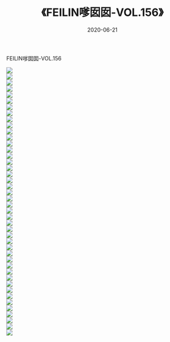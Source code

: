 ﻿---
layout: post
title:  《FEILIN嗲囡囡-VOL.156》
date:   2020-06-21
img: http://img.660000.xyz/Sharelink/网络美图/2020/FEILIN嗲囡囡-VOL.156/000.jpg
categories: [美女, 清纯, 唯美]
---

FEILIN嗲囡囡-VOL.156

  ![](http://img.660000.xyz/Sharelink/网络美图/2020/FEILIN嗲囡囡-VOL.156/001.jpg) <br> ![](http://img.660000.xyz/Sharelink/网络美图/2020/FEILIN嗲囡囡-VOL.156/002.jpg) <br> ![](http://img.660000.xyz/Sharelink/网络美图/2020/FEILIN嗲囡囡-VOL.156/003.jpg) <br> ![](http://img.660000.xyz/Sharelink/网络美图/2020/FEILIN嗲囡囡-VOL.156/004.jpg) <br> ![](http://img.660000.xyz/Sharelink/网络美图/2020/FEILIN嗲囡囡-VOL.156/005.jpg) <br> ![](http://img.660000.xyz/Sharelink/网络美图/2020/FEILIN嗲囡囡-VOL.156/006.jpg) <br> ![](http://img.660000.xyz/Sharelink/网络美图/2020/FEILIN嗲囡囡-VOL.156/007.jpg) <br> ![](http://img.660000.xyz/Sharelink/网络美图/2020/FEILIN嗲囡囡-VOL.156/008.jpg) <br> ![](http://img.660000.xyz/Sharelink/网络美图/2020/FEILIN嗲囡囡-VOL.156/009.jpg) <br> ![](http://img.660000.xyz/Sharelink/网络美图/2020/FEILIN嗲囡囡-VOL.156/010.jpg) <br> ![](http://img.660000.xyz/Sharelink/网络美图/2020/FEILIN嗲囡囡-VOL.156/011.jpg) <br> ![](http://img.660000.xyz/Sharelink/网络美图/2020/FEILIN嗲囡囡-VOL.156/012.jpg) <br> ![](http://img.660000.xyz/Sharelink/网络美图/2020/FEILIN嗲囡囡-VOL.156/013.jpg) <br> ![](http://img.660000.xyz/Sharelink/网络美图/2020/FEILIN嗲囡囡-VOL.156/014.jpg) <br> ![](http://img.660000.xyz/Sharelink/网络美图/2020/FEILIN嗲囡囡-VOL.156/015.jpg) <br> ![](http://img.660000.xyz/Sharelink/网络美图/2020/FEILIN嗲囡囡-VOL.156/016.jpg) <br> ![](http://img.660000.xyz/Sharelink/网络美图/2020/FEILIN嗲囡囡-VOL.156/017.jpg) <br> ![](http://img.660000.xyz/Sharelink/网络美图/2020/FEILIN嗲囡囡-VOL.156/018.jpg) <br> ![](http://img.660000.xyz/Sharelink/网络美图/2020/FEILIN嗲囡囡-VOL.156/019.jpg) <br> ![](http://img.660000.xyz/Sharelink/网络美图/2020/FEILIN嗲囡囡-VOL.156/020.jpg) <br> ![](http://img.660000.xyz/Sharelink/网络美图/2020/FEILIN嗲囡囡-VOL.156/021.jpg) <br> ![](http://img.660000.xyz/Sharelink/网络美图/2020/FEILIN嗲囡囡-VOL.156/022.jpg) <br> ![](http://img.660000.xyz/Sharelink/网络美图/2020/FEILIN嗲囡囡-VOL.156/023.jpg) <br> ![](http://img.660000.xyz/Sharelink/网络美图/2020/FEILIN嗲囡囡-VOL.156/024.jpg) <br> ![](http://img.660000.xyz/Sharelink/网络美图/2020/FEILIN嗲囡囡-VOL.156/025.jpg) <br> ![](http://img.660000.xyz/Sharelink/网络美图/2020/FEILIN嗲囡囡-VOL.156/026.jpg) <br> ![](http://img.660000.xyz/Sharelink/网络美图/2020/FEILIN嗲囡囡-VOL.156/027.jpg) <br> ![](http://img.660000.xyz/Sharelink/网络美图/2020/FEILIN嗲囡囡-VOL.156/028.jpg) <br> ![](http://img.660000.xyz/Sharelink/网络美图/2020/FEILIN嗲囡囡-VOL.156/029.jpg) <br> ![](http://img.660000.xyz/Sharelink/网络美图/2020/FEILIN嗲囡囡-VOL.156/030.jpg) <br> ![](http://img.660000.xyz/Sharelink/网络美图/2020/FEILIN嗲囡囡-VOL.156/031.jpg) <br> ![](http://img.660000.xyz/Sharelink/网络美图/2020/FEILIN嗲囡囡-VOL.156/032.jpg) <br> ![](http://img.660000.xyz/Sharelink/网络美图/2020/FEILIN嗲囡囡-VOL.156/033.jpg) <br> ![](http://img.660000.xyz/Sharelink/网络美图/2020/FEILIN嗲囡囡-VOL.156/034.jpg) <br> ![](http://img.660000.xyz/Sharelink/网络美图/2020/FEILIN嗲囡囡-VOL.156/035.jpg) <br> ![](http://img.660000.xyz/Sharelink/网络美图/2020/FEILIN嗲囡囡-VOL.156/036.jpg) <br> ![](http://img.660000.xyz/Sharelink/网络美图/2020/FEILIN嗲囡囡-VOL.156/037.jpg) <br> ![](http://img.660000.xyz/Sharelink/网络美图/2020/FEILIN嗲囡囡-VOL.156/038.jpg) <br> ![](http://img.660000.xyz/Sharelink/网络美图/2020/FEILIN嗲囡囡-VOL.156/039.jpg) <br> ![](http://img.660000.xyz/Sharelink/网络美图/2020/FEILIN嗲囡囡-VOL.156/040.jpg) <br> ![](http://img.660000.xyz/Sharelink/网络美图/2020/FEILIN嗲囡囡-VOL.156/041.jpg) <br> ![](http://img.660000.xyz/Sharelink/网络美图/2020/FEILIN嗲囡囡-VOL.156/042.jpg) <br> ![](http://img.660000.xyz/Sharelink/网络美图/2020/FEILIN嗲囡囡-VOL.156/043.jpg) <br> ![](http://img.660000.xyz/Sharelink/网络美图/2020/FEILIN嗲囡囡-VOL.156/044.jpg) <br>